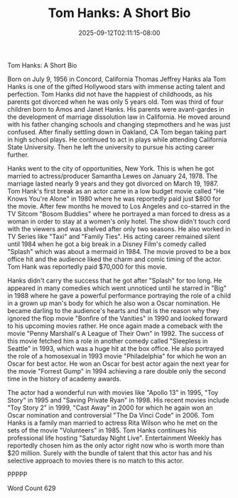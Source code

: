﻿---
title: "Tom Hanks: A Short Bio"
date: 2025-09-12T02:11:15-08:00
description: "TXT Tips for Web Success"
featured_image: "/images/TXT.jpg"
tags: ["TXT"]
---

Tom Hanks: A Short Bio

Born on July 9, 1956 in Concord, California Thomas Jeffrey Hanks ala Tom Hanks is one of the gifted Hollywood stars with immense acting talent and perfection. Tom Hanks did not have the happiest of childhoods, as his parents got divorced when he was only 5 years old. Tom was third of four children born to Amos and Janet Hanks.  His parents were avant-gardes in the development of marriage dissolution law in California. He moved around with his father changing schools and changing stepmothers and he was just confused. 
After finally settling down in Oakland, CA Tom began taking part in high school plays. He continued to act in plays while attending California State University. Then he left the university to pursue his acting career further. 

Hanks went to the city of opportunities, New York. This is when he got married to actress/producer Samantha Lewes on January 24, 1978. The marriage lasted nearly 9 years and they got divorced on March 19, 1987. Tom Hank's first break as an actor came in a low budget movie called "He Knows You're Alone" in 1980 where he was reportedly paid just $800 for the movie. After few months he moved to Los Angeles and co-starred in the TV Sitcom "Bosom Buddies" where he portrayed a man forced to dress as a woman in order to stay at a women's only hotel. The show didn't touch cord with the viewers and was shelved after only two seasons. He also worked in TV Series like "Taxi" and "Family Ties". His acting career remained silent until 1984 when he got a big break in a Disney Film's comedy called "Splash" which was about a mermaid in 1984. The movie proved to be a box office hit and the audience liked the charm and comic timing of the actor. Tom Hank was reportedly paid $70,000 for this movie.

Hanks didn't carry the success that he got after "Splash" for too long. He appeared in many comedies which went unnoticed until he starred in "Big" in 1988 where he gave a powerful performance portraying the role of a child in a grown up man's body for which he also won a Oscar nomination. He became darling to the audience's hearts and that is the reason why they ignored the flop movie "Bonfire of the Vanities" in 1990 and looked forward to his upcoming movies rather. He once again made a comeback with the movie "Penny Marshall's A League of Their Own" in 1992. The success of this movie fetched him a role in another comedy called "Sleepless in Seattle" in 1993, which was a huge hit at the box office.  He also portrayed the role of a homosexual in 1993 movie "Philadelphia" for which he won an Oscar for best actor. He won an Oscar for best actor again the next year for the movie "Forrest Gump" in 1994 achieving a rare double only the second time in the history of academy awards. 

The actor had a wonderful run with movies like "Apollo 13" in 1995, "Toy Story" in 1995 and "Saving Private Ryan" in 1998. His recent movies include "Toy Story 2" in 1999, "Cast Away" in 2000 for which he again won an Oscar nomination and controversial "The Da Vinci Code" in 2006. Tom Hanks is a family man married to actress Rita Wilson who he met on the sets of the movie "Volunteers" in 1985. Tom Hanks continues his professional life hosting "Saturday Night Live". Entertainment Weekly has reportedly chosen him as the only actor right now who is worth more than $20 million. Surely with the bundle of talent that this actor has and his selective approach to movies there is no match to this actor.

PPPPP

Word Count 629


